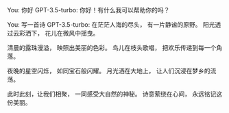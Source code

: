 You: 你好
GPT-3.5-turbo: 你好！有什么我可以帮助你的吗？

You: 写一首诗
GPT-3.5-turbo: 在茫茫人海的尽头，
有一片静谧的原野。
阳光透过云彩洒下，
花儿在微风中摇曳。

清晨的露珠漫溢，
映照出美丽的色彩。
鸟儿在枝头歌唱，
把欢乐传递到每一个角落。

夜晚的星空闪烁，
如同宝石般闪耀。
月光洒在大地上，
让人们沉浸在梦乡的流荡。

此时此刻，让我们相聚，
一同感受大自然的神秘。
诗意萦绕在心间，
永远铭记这份美丽。

